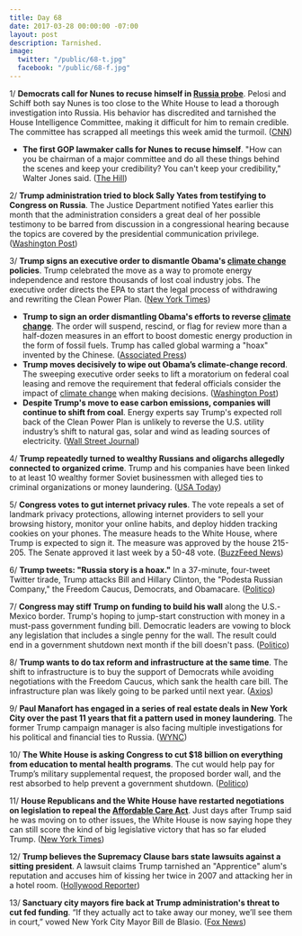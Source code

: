 ```yaml
---
title: Day 68
date: 2017-03-28 00:00:00 -07:00
layout: post
description: Tarnished.
image:
  twitter: "/public/68-t.jpg"
  facebook: "/public/68-f.jpg"
---
```


1/ **Democrats call for Nunes to recuse himself in <a href="{{ site.baseurl }}/trump-russia-investigation/">Russia probe</a>**. Pelosi and Schiff both say Nunes is too close to the White House to lead a thorough investigation into Russia. His behavior has discredited and tarnished the House Intelligence Committee, making it difficult for him to remain credible. The committee has scrapped all meetings this week amid the turmoil. ([CNN](http://www.cnn.com/2017/03/27/politics/adam-schiff-nunes-recusal-russia/))

* **The first GOP lawmaker calls for Nunes to recuse himself**. "How can you be chairman of a major committee and do all these things behind the scenes and keep your credibility? You can't keep your credibility," Walter Jones said. ([The Hill](http://thehill.com/homenews/house/326184-first-gop-lawmaker-calls-for-nunes-to-recuse-himself))

2/ **Trump administration tried to block Sally Yates from testifying to Congress on Russia**. The Justice Department notified Yates earlier this month that the administration considers a great deal of her possible testimony to be barred from discussion in a congressional hearing because the topics are covered by the presidential communication privilege. ([Washington Post](https://www.washingtonpost.com/world/national-security/trump-administration-sought-to-block-sally-yates-from-testifying-to-congress-on-russia/2017/03/28/82b73e18-13b4-11e7-9e4f-09aa75d3ec57_story.html))

3/ **Trump signs an executive order to dismantle Obama's <a href="{{ site.baseurl }}/trump-epa/">climate change</a> policies**. Trump celebrated the move as a way to promote energy independence and restore thousands of lost coal industry jobs. The executive order directs the EPA to start the legal process of withdrawing and rewriting the Clean Power Plan. ([New York Times](https://www.nytimes.com/2017/03/28/climate/trump-executive-order-climate-change.html))

* **Trump to sign an order dismantling Obama's efforts to reverse <a href="{{ site.baseurl }}/trump-epa/">climate change</a>**. The order will suspend, rescind, or flag for review more than a half-dozen measures in an effort to boost domestic energy production in the form of fossil fuels. Trump has called global warming a "hoax" invented by the Chinese. ([Associated Press](https://apnews.com/9e1d087bc9d14dba9a91120d78bfef88/Trump-puts-anti-global-warming-projects-on-chopping-block))
* **Trump moves decisively to wipe out Obama’s climate-change record**. The sweeping executive order seeks to lift a moratorium on federal coal leasing and remove the requirement that federal officials consider the impact of <a href="{{ site.baseurl }}/trump-epa/">climate change</a> when making decisions. ([Washington Post](https://www.washingtonpost.com/national/health-science/trump-moves-decisively-to-wipe-out-obamas-climate-change-record/2017/03/27/411043d4-132c-11e7-9e4f-09aa75d3ec57_story.html))
* **Despite Trump's move to ease carbon emissions, companies will continue to shift from coal**. Energy experts say Trump's expected roll back of the Clean Power Plan is unlikely to reverse the U.S. utility industry’s shift to natural gas, solar and wind as leading sources of electricity. ([Wall Street Journal](https://www.wsj.com/articles/despite-trump-move-utilities-shift-from-coal-is-set-to-continue-1490693406))

4/ **Trump repeatedly turned to wealthy Russians and oligarchs allegedly connected to organized crime**. Trump and his companies have been linked to at least 10 wealthy former Soviet businessmen with alleged ties to criminal organizations or money laundering. ([USA Today](http://www.usatoday.com/story/news/world/2017/03/28/trump-business-past-ties-russian-mobsters-organized-crime/98321252/))

5/ **Congress votes to gut internet privacy rules**. The vote repeals a set of landmark privacy protections, allowing internet providers to sell your browsing history, monitor your online habits, and deploy hidden tracking cookies on your phones. The measure heads to the White House, where Trump is expected to sign it. The measure was approved by the house 215-205. The Senate approved it last week by a 50-48 vote. ([BuzzFeed News](https://www.buzzfeed.com/hamzashaban/congress-votes-to-gut-internet-privacy-rules?utm_term=.cepKKE6O8#.iqvyyE49n))

6/ **Trump tweets: "Russia story is a hoax."** In a 37-minute, four-tweet Twitter tirade, Trump attacks Bill and Hillary Clinton, the "Podesta Russian Company," the Freedom Caucus, Democrats, and Obamacare. ([Politico](https://secure.politico.com/story/2017/03/trump-clinton-russia-236571))

7/ **Congress may stiff Trump on funding to build his wall** along the U.S.-Mexico border. Trump's hoping to jump-start construction with money in a must-pass government funding bill. Democratic leaders are vowing to block any legislation that includes a single penny for the wall. The result could end in a government shutdown next month if the bill doesn't pass. ([Politico](https://secure.politico.com/story/2017/03/border-wall-trump-congress-funding-236561))

8/ **Trump wants to do tax reform and infrastructure at the same time**. The shift to infrastructure is to buy the support of Democrats while avoiding negotiations with the Freedom Caucus, which sank the health care bill. The infrastructure plan was likely going to be parked until next year. ([Axios](https://www.axios.com/scoop-trump-wants-tax-reform-infrastructure-at-same-time-2332543336.html))

9/ **Paul Manafort has engaged in a series of real estate deals in New York City over the past 11 years that fit a pattern used in money laundering**. The former Trump campaign manager is also facing multiple investigations for his political and financial ties to Russia. ([WYNC](https://www.wnyc.org/story/paul-manaforts-puzzling-new-york-real-estate-purchases/))

10/ **The White House is asking Congress to cut $18 billion on everything from education to mental health programs**. The cut would help pay for Trump’s military supplemental request, the proposed border wall, and the rest absorbed to help prevent a government shutdown. ([Politico](https://secure.politico.com/story/2017/03/donald-trump-cuts-to-domestic-programs-congress-236579))

11/ **House Republicans and the White House have restarted negotiations on legislation to repeal the <a href="{{ site.url }}{{ site.baseurl }}/trump-health-care/">Affordable Care Act</a>**. Just days after Trump said he was moving on to other issues, the White House is now saying hope they can still score the kind of big legislative victory that has so far eluded Trump. ([New York Times](https://www.nytimes.com/2017/03/28/us/politics/health-care-obamacare-freedom-caucus.html))

12/ **Trump believes the Supremacy Clause bars state lawsuits against a sitting president**. A lawsuit claims Trump tarnished an "Apprentice" alum's reputation and accuses him of kissing her twice in 2007 and attacking her in a hotel room. ([Hollywood Reporter](http://www.hollywoodreporter.com/thr-esq/donald-trump-asserts-us-constitution-bars-apprentice-stars-defamation-suit-office-989276))

13/ **Sanctuary city mayors fire back at Trump administration's threat to cut fed funding**. “If they actually act to take away our money, we’ll see them in court,” vowed New York City Mayor Bill de Blasio. ([Fox News](http://www.foxnews.com/politics/2017/03/28/sanctuary-city-mayors-fire-back-at-trump-administrations-threat-to-cut-fed-funding.html))
